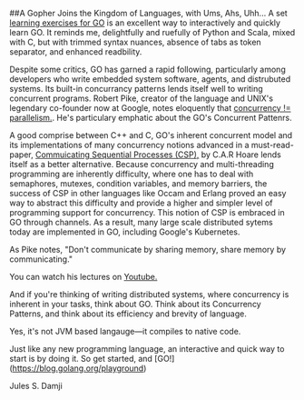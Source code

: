 ##A Gopher Joins the Kingdom of Languages, with Ums, Ahs, Uhh...
A set [learning exercises for GO](http://tour.golang.org/) is an excellent way to interactively and quickly learn GO. It reminds me, delightfully and ruefully of Python and Scala, mixed with C, but with trimmed syntax nuances, absence of tabs as token separator, and enhanced readbility.

Despite some critics, GO has garned a rapid following, particularly among developers who write embedded system software, agents, and distrubuted systems. Its built-in concurrancy patterns lends itself well to writing concurrent programs. Robert Pike, creator of the language and UNIX's legendary co-founder now at Google, notes eloquently that [concurrency != parallelism.](https://www.youtube.com/watch?v=cN_DpYBzKso). He's particulary emphatic about the GO's Concurrent Pattenrs.

A good comprise between C++ and C, GO's inherent concurrent model and its implementations of many concurrency notions advanced in a must-read-paper, [Commuicating Sequential Processes (CSP),](http://spinroot.com/courses/summer/Papers/hoare_1978.pdf) by C.A.R Hoare lends itself as a better alternative. Because concurrency and multi-threading programming are inherently difficulty, where one has to deal with semaphores, mutexes, condition variables, and memory barriers, the success of CSP in other languages like Occam and Erlang proved an easy way to abstract this difficulty and provide a higher and simpler level of programming support for concurrency. This notion of CSP is embraced in GO through channels. As a result, many large scale distributed sytems today are implemented in GO, including Google's Kubernetes.

As Pike notes, "Don't communicate by sharing memory, share memory by communicating."

You can watch his lectures on [Youtube.](https://www.youtube.com/watch?v=cF1zJYkBW4A) 

And if you're thinking of writing distributed systems, where concurrency is inherent in your tasks, think about GO. Think about its Concurrency Patterns, and think about its efficiency and brevity of language.

Yes, it's not JVM based langauge—it compiles to native code. 

Just like any new programming language, an interactive and quick way to start is by doing it. So get started, and [GO!] (https://blog.golang.org/playground)

Jules S. Damji

